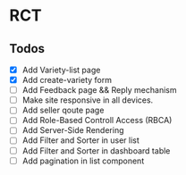 # RCT

## Todos

- [x] Add Variety-list page
- [x] Add create-variety form
- [ ] Add Feedback page && Reply mechanism
- [ ] Make site responsive in all devices.
- [ ] Add seller qoute page
- [ ] Add Role-Based Controll Access (RBCA)
- [ ] Add Server-Side Rendering
- [ ] Add Filter and Sorter in user list
- [ ] Add Filter and Sorter in dashboard table
- [ ] Add pagination in list component
